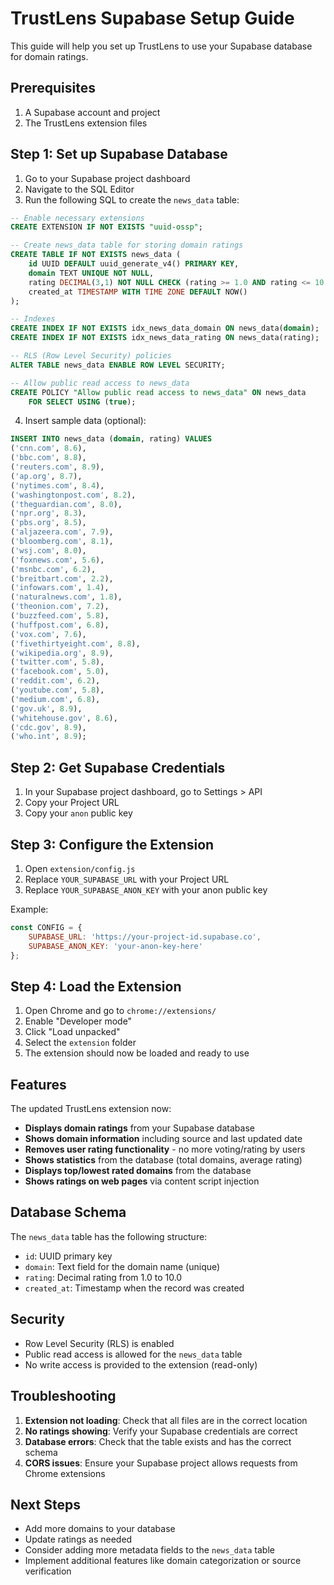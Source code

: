 # TrustLens Supabase Setup Guide

This guide will help you set up TrustLens to use your Supabase database for domain ratings.

## Prerequisites

1. A Supabase account and project
2. The TrustLens extension files

## Step 1: Set up Supabase Database

1. Go to your Supabase project dashboard
2. Navigate to the SQL Editor
3. Run the following SQL to create the `news_data` table:

```sql
-- Enable necessary extensions
CREATE EXTENSION IF NOT EXISTS "uuid-ossp";

-- Create news_data table for storing domain ratings
CREATE TABLE IF NOT EXISTS news_data (
    id UUID DEFAULT uuid_generate_v4() PRIMARY KEY,
    domain TEXT UNIQUE NOT NULL,
    rating DECIMAL(3,1) NOT NULL CHECK (rating >= 1.0 AND rating <= 10.0),
    created_at TIMESTAMP WITH TIME ZONE DEFAULT NOW()
);

-- Indexes
CREATE INDEX IF NOT EXISTS idx_news_data_domain ON news_data(domain);
CREATE INDEX IF NOT EXISTS idx_news_data_rating ON news_data(rating);

-- RLS (Row Level Security) policies
ALTER TABLE news_data ENABLE ROW LEVEL SECURITY;

-- Allow public read access to news_data
CREATE POLICY "Allow public read access to news_data" ON news_data
    FOR SELECT USING (true);
```

4. Insert sample data (optional):

```sql
INSERT INTO news_data (domain, rating) VALUES
('cnn.com', 8.6),
('bbc.com', 8.8),
('reuters.com', 8.9),
('ap.org', 8.7),
('nytimes.com', 8.4),
('washingtonpost.com', 8.2),
('theguardian.com', 8.0),
('npr.org', 8.3),
('pbs.org', 8.5),
('aljazeera.com', 7.9),
('bloomberg.com', 8.1),
('wsj.com', 8.0),
('foxnews.com', 5.6),
('msnbc.com', 6.2),
('breitbart.com', 2.2),
('infowars.com', 1.4),
('naturalnews.com', 1.8),
('theonion.com', 7.2),
('buzzfeed.com', 5.8),
('huffpost.com', 6.8),
('vox.com', 7.6),
('fivethirtyeight.com', 8.8),
('wikipedia.org', 8.9),
('twitter.com', 5.8),
('facebook.com', 5.0),
('reddit.com', 6.2),
('youtube.com', 5.8),
('medium.com', 6.8),
('gov.uk', 8.9),
('whitehouse.gov', 8.6),
('cdc.gov', 8.9),
('who.int', 8.9);
```

## Step 2: Get Supabase Credentials

1. In your Supabase project dashboard, go to Settings > API
2. Copy your Project URL
3. Copy your `anon` public key

## Step 3: Configure the Extension

1. Open `extension/config.js`
2. Replace `YOUR_SUPABASE_URL` with your Project URL
3. Replace `YOUR_SUPABASE_ANON_KEY` with your anon public key

Example:
```javascript
const CONFIG = {
    SUPABASE_URL: 'https://your-project-id.supabase.co',
    SUPABASE_ANON_KEY: 'your-anon-key-here'
};
```

## Step 4: Load the Extension

1. Open Chrome and go to `chrome://extensions/`
2. Enable "Developer mode"
3. Click "Load unpacked"
4. Select the `extension` folder
5. The extension should now be loaded and ready to use

## Features

The updated TrustLens extension now:

- **Displays domain ratings** from your Supabase database
- **Shows domain information** including source and last updated date
- **Removes user rating functionality** - no more voting/rating by users
- **Shows statistics** from the database (total domains, average rating)
- **Displays top/lowest rated domains** from the database
- **Shows ratings on web pages** via content script injection

## Database Schema

The `news_data` table has the following structure:

- `id`: UUID primary key
- `domain`: Text field for the domain name (unique)
- `rating`: Decimal rating from 1.0 to 10.0
- `created_at`: Timestamp when the record was created

## Security

- Row Level Security (RLS) is enabled
- Public read access is allowed for the `news_data` table
- No write access is provided to the extension (read-only)

## Troubleshooting

1. **Extension not loading**: Check that all files are in the correct location
2. **No ratings showing**: Verify your Supabase credentials are correct
3. **Database errors**: Check that the table exists and has the correct schema
4. **CORS issues**: Ensure your Supabase project allows requests from Chrome extensions

## Next Steps

- Add more domains to your database
- Update ratings as needed
- Consider adding more metadata fields to the `news_data` table
- Implement additional features like domain categorization or source verification
